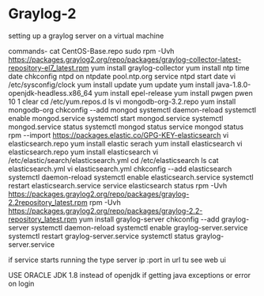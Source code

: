 # Graylog-2
setting up a graylog server on a virtual machine



commands-
cat CentOS-Base.repo
sudo rpm -Uvh https://packages.graylog2.org/repo/packages/graylog-collector-latest-repository-el7_latest.rpm
yum install graylog-collector
yum install ntp
time
date
chkconfig ntpd on
ntpdate pool.ntp.org
service ntpd start
date
vi /etc/sysconfig/clock
yum install update
yum update
yum install java-1.8.0-openjdk-headless.x86_64
yum install epel-release
yum install pwgen
pwen 10 1
clear
cd /etc/yum.repos.d
ls
vi mongodb-org-3.2.repo
yum install mongodb-org
chkconfig --add mongod
systemctl daemon-reload
systemctl enable mongod.service
systemctl start mongod.service
systemctl mongod.service status
systemctl mongod status
service mongod status
rpm --import https://packages.elastic.co/GPG-KEY-elasticsearch
vi elasticsearch.repo
yum install elastic serach
yum install elasticsearch
vi elasticsearch.repo
yum install elasticsearch
vi /etc/elastic/search/elasticsearch.yml
cd /etc/elasticsearch
ls
cat elasticsearch.yml
vi elasticsearch.yml
chkconfig --add elasticsearch
systemctl daemon-reload
systemctl enable elasticsearch.service
systemctl restart elasticsearch.service
service elasticsearch status
rpm -Uvh https://packages.graylog2.org/repo/packages/graylog-2.2repository_latest.rpm
rpm -Uvh https://packages.graylog2.org/repo/packages/graylog-2.2-repository_latest.rpm
yum install graylog-server
chkconfig --add graylog-server
systemctl daemon-reload
systemctl enable graylog-server.service
systemctl restart graylog-server.service
systemctl status graylog-server.service

if service starts running the type server ip :port in url tu see web ui 

USE ORACLE JDK 1.8 instead of openjdk if getting java exceptions or error on login 
